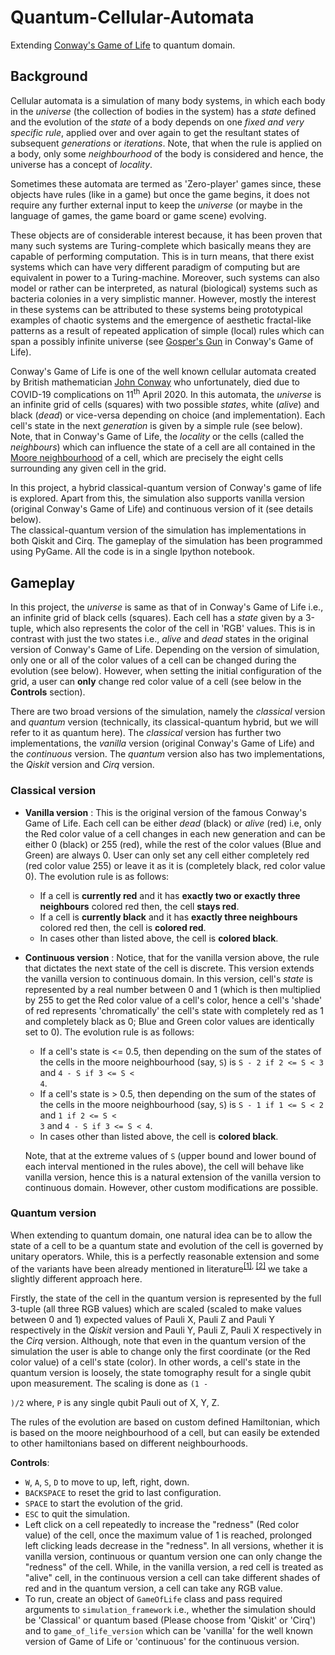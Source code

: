 # Quantum-Cellular-Automata
Extending [Conway's Game of Life](https://en.wikipedia.org/wiki/Conway%27s_Game_of_Life) to quantum domain. <br>

## Background
Cellular automata is a simulation of many body systems, in which each body in the *universe* (the collection of bodies in the system) has a *state* defined and the evolution of the *state* of a body depends on one *fixed and very specific rule*, applied over and over again to get the resultant states of subsequent *generations* or *iterations*. Note, that when the rule is applied on a body, only some *neighbourhood* of the body is considered and hence, the universe has a concept of *locality*. <br>

Sometimes these automata are termed as 'Zero-player' games since, these objects have rules (like in a game) but once the game begins, it does not require any further external input to keep the *universe* (or maybe in the language of games, the game board or game scene) evolving. <br>

These objects are of considerable interest because, it has been proven that many such systems are Turing-complete which basically means they are capable of performing computation. This is in turn means, that there exist systems which can have very different paradigm of computing but are equivalent in power to a Turing-machine. Moreover, such systems can also model or rather can be interpreted, as natural (biological) systems such as bacteria colonies in a very simplistic manner. However, mostly the interest in these systems can be attributed to these systems being prototypical examples of chaotic systems and the emergence of aesthetic fractal-like patterns as a result of repeated application of simple (local) rules which can span a possibly infinite universe (see [Gosper's Gun](https://en.wikipedia.org/wiki/Gun_(cellular_automaton)) in Conway's Game of Life). <br>

Conway's Game of Life is one of the well known cellular automata created by British mathematician [John Conway](https://en.wikipedia.org/wiki/John_Horton_Conway) who unfortunately, died due to COVID-19 complications on 11<sup>th</sup> April 2020. In this automata, the *universe* is an infinite grid of cells (squares) with two possible *states*, white (*alive*) and black (*dead*) or vice-versa depending on choice (and implementation). Each cell's state in the next *generation* is given by a simple rule (see below). Note, that in Conway's Game of Life, the *locality* or the cells (called the *neighbours*) which can influence the state of a cell are all contained in the [Moore neighbourhood](https://en.wikipedia.org/wiki/Moore_neighborhood) of a cell, which are precisely the eight cells surrounding any given cell in the grid. <br>

In this project, a hybrid classical-quantum version of Conway's game of life is explored. Apart from this, the simulation also supports vanilla version (original Conway's Game of Life) and continuous version of it (see details below).<br>
The classical-quantum version of the simulation has implementations in both Qiskit and Cirq. The gameplay of the simulation has been programmed using PyGame. All the code is in a single Ipython notebook. <br>

## Gameplay
In this project, the *universe* is same as that of in Conway's Game of Life i.e., an infinite grid of black cells (squares). Each cell has a *state* given by a 3-tuple, which also represents the color of the cell in 'RGB' values. This is in contrast with just the two states i.e., *alive* and *dead* states in the original version of Conway's Game of Life. Depending on the version of simulation, only one or all of the color values of a cell can be changed during the evolution (see below). However, when setting the initial configuration of the grid, a user can **only** change red color value of a cell (see below in the **Controls** section). <br>

There are two broad versions of the simulation, namely the *classical* version and *quantum* version (technically, its classical-quantum hybrid, but we will refer to it as quantum here). The *classical* version has further two implementations, the *vanilla* version (original Conway's Game of Life) and the *continuous* version. The *quantum* version also has two implementations, the *Qiskit* version and *Cirq* version. <br>

### Classical version
- **Vanilla version** : This is the original version of the famous Conway's Game of Life. Each cell can be either *dead* (black) or *alive* (red) i.e, only the Red color value of a cell changes in each new generation and can be either 0 (black) or 255 (red), while the rest of the color values (Blue and Green) are always 0. User can only set any cell either completely red (red color value 255) or leave it as it is (completely black, red color value 0). The evolution rule is as follows:
   -  If a cell is **currently red** and it has **exactly two or exactly three neighbours** colored red then, the cell **stays red**.
   -  If a cell is **currently black** and it has **exactly three neighbours** colored red then, the cell is **colored red**.
   -  In cases other than listed above, the cell is **colored black**.  

- **Continuous version** : Notice, that for the vanilla version above, the rule that dictates the next state of the cell is discrete. This version extends the vanilla version to continuous domain. In this version, cell's *state* is represented by a real number between 0 and 1 (which is then multiplied by 255 to get the Red color value of a cell's color, hence a cell's 'shade' of red represents 'chromatically' the cell's state with completely red as 1 and completely black as 0; Blue and Green color values are identically set to 0). The evolution rule is as follows:
   - If a cell's state is <= 0.5, then depending on the sum of the states of the cells in the moore neighbourhood (say, <code>S</code>) is <code>S - 2 if 2 <= S < 3</code> and <code>4 - S if 3 <= S < 4</code>.
   - If a cell's state is > 0.5, then depending on the sum of the states of the cells in the moore neighbourhood (say, <code>S</code>) is <code>S - 1 if 1 <= S < 2</code> and <code>1 if 2 <= S < 3</code> and <code>4 - S if 3 <= S < 4</code>.
   - In cases other than listed above, the cell is **colored black**. <br>

   Note, that at the extreme values of <code>S</code> (upper bound and lower bound of each interval mentioned in the rules above), the cell will behave like vanilla      version, hence this is a natural extension of the vanilla version to continuous domain. However, other custom modifications are possible.

### Quantum version
When extending to quantum domain, one natural idea can be to allow the state of a cell to be a quantum state and evolution of the cell is governed by unitary operators. While, this is a perfectly reasonable extension and some of the variants have been already mentioned in literature<sup>[[1]](https://arxiv.org/pdf/1902.07835), [[2]](https://arxiv.org/pdf/1010.4666.pdf)</sup> we take a slightly different approach here. <br>

Firstly, the state of the cell in the quantum version is represented by the full 3-tuple (all three RGB values) which are scaled (scaled to make values between 0 and 1) expected values of Pauli X, Pauli Z and Pauli Y respectively in the *Qiskit* version and Pauli Y, Pauli Z, Pauli X respectively in the *Cirq* version. Although, note that even in the quantum version of the simulation the user is able to change only the first coordinate (or the Red color value) of a cell's state (color). In other words, a cell's state in the quantum version is loosely, the state tomography result for a single qubit upon measurement. The scaling is done as <code>(1 - <P>)/2</code> where, <code>P</code> is any single qubit Pauli out of X, Y, Z. <br>



The rules of the evolution are based on custom defined Hamiltonian, which is based on the moore neighbourhood of a cell, but can easily be extended to other hamiltonians based on different neighbourhoods. <br>

**Controls**:
- <code>W</code>, <code>A</code>, <code>S</code>, <code>D</code> to move to up, left, right, down.
- <code>BACKSPACE</code> to reset the grid to last configuration.
- <code>SPACE</code> to start the evolution of the grid.
- <code>ESC</code> to quit the simulation.
- Left click on a cell repeatedly to increase the "redness" (Red color value) of the cell, once the maximum value of 1 is reached, prolonged left clicking leads decrease in the "redness". In all versions, whether it is vanilla version, continuous or quantum version one can only change the "redness" of the cell. While, in the vanilla version, a red cell is treated as "alive" cell, in the continuous version a cell can take different shades of red and in the quantum version, a cell can take any RGB value.
- To run, create an object of <code>GameOfLife</code> class and pass required arguments to <code>simulation_framework</code> i.e., whether the simulation should be 'Classical' or quantum based (Please choose from 'Qiskit' or 'Cirq') and to <code>game_of_life_version</code> which can be 'vanilla' for the well known version of Game of Life or 'continuous' for the continuous version.
